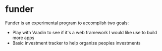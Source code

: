 # funder

Funder is an experimental program to accomplish two goals:

* Play with Vaadin to see if it's a web framework I would like use to build more apps
* Basic investment tracker to help organize peoples investments
